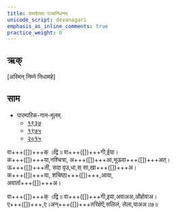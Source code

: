 ```yaml
---
title: वामदेव्यम् पञ्चनिधनम्
unicode_script: devanagari
emphasis_as_inline_comments: true
practice_weight: 0
---
```


## ऋक्
[अस्मिन् निम्ने निधामहे]  

<div class="js_include" url="../Rk/kayA-nash-chitra.md"  newLevelForH1="2" includeTitle="true"> </div>


## साम 
- पारम्परिक-गान-मूलम् 
  - [१९३७](https://archive.org/stream/sAmaveda-jaiminIya-paravastu-paramparA-docs/sAmaveda-paravastu-1937#page/n55/mode/1up)
  - [१९७५](https://archive.org/stream/sAmaveda-jaiminIya-paravastu-paramparA-docs/sAmaveda-paravastu-1975#page/n51/mode/2up)
  - [२०१५](https://archive.org/stream/sAmaveda-jaiminIya-paravastu-paramparA-docs/proxaNa-sAmAni#page/n3/mode/2up)
  

<div class="audioEmbed"  caption="रामानुजार्यः 1974 " src="https://archive
.org/download/jaiminIya-sAma-gAna-paravastu-tradition-rAmAnuja/vAmadevyam-vAk.mp3"></div>
<div class="audioEmbed"  caption="गोपालार्यः 2015  " src="https://archive
.org/download/jaiminIya-sAma-gAna-paravastu-tradition-gopAla-2015/vAmadevyam-vAk.mp3"></div>

वा+++([])+++क् ॥द्वि॥ वा+++([])+++गी,ईया।  
क+++([])+++या,नश्चित्रा,  अ+++([])+++आ,भूऊवा+++([])+++अत्।  
ऊ+++([])+++ती, सदा वृउ,धा,स् सा,खा+++([])+++अ।  
क+++([])+++या, शचिष्ठा+++([])+++,आया,  
अवार्ता+++([])+++अ।  

वा+++([])+++क् ॥द्वि॥ वा+++([])+++गी,इया,अवाअअ,औहोवाअ।  
ए+++([])+++,ए।अन्+++([])+++तरिक्षेऎ,सलिलं, लेला,याअअ॥७॥